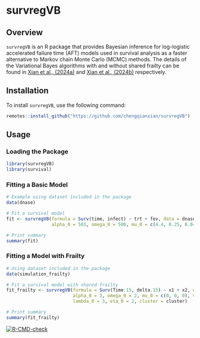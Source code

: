 # survregVB

## Overview

`survregVB` is an R package that provides Bayesian inference for log-logistic accelerated failure time (AFT) models used in survival analysis as a faster alternative to Markov chain Monte Carlo (MCMC) methods. The details of the Variational Bayes algorithms with and without shared frailty can be found in [Xian et al., (2024a)](https://doi.org/10.1007/s11222-023-10365-6) and [Xian et al., (2024b)](https://doi.org/10.48550/ARXIV.2408.00177) respectively.

## Installation

To install `survregVB`, use the following command:

``` r
remotes::install_github("https://github.com/chengqianxian/survregVB")
```

## Usage

### Loading the Package

``` r
library(survregVB)
library(survival) 
```

### Fitting a Basic Model

``` r
# Example using dataset included in the package
data(dnase)

# Fit a survival model
fit <- survregVB(formula = Surv(time, infect) ~ trt + fev, data = dnase,
                 alpha_0 = 501, omega_0 = 500, mu_0 = c(4.4, 0.25, 0.04), v_0 = 1)

# Print summary
summary(fit)
```

### Fitting a Model with Frailty

``` r
# Using dataset included in the package
data(simulation_frailty)

# Fit a survival model with shared frailty 
fit_frailty <- survregVB(formula = Surv(Time.15, delta.15) ~ x1 + x2, data = simulation_frailty,
                         alpha_0 = 3, omega_0 = 2, mu_0 = c(0, 0, 0), v_0 = 0.1,
                         lambda_0 = 3, eta_0 = 2, cluster = cluster)

# Print summary
summary(fit_frailty)
```

  <!-- badges: start -->
  [![R-CMD-check](https://github.com/chengqianxian/survregVB/actions/workflows/R-CMD-check.yaml/badge.svg)](https://github.com/chengqianxian/survregVB/actions/workflows/R-CMD-check.yaml)
  <!-- badges: end -->
